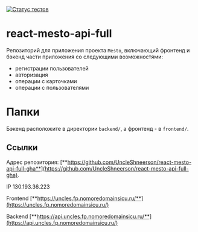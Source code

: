 [![Статус тестов](../../actions/workflows/tests.yml/badge.svg)](../../actions/workflows/tests.yml)

# react-mesto-api-full
Репозиторий для приложения проекта `Mesto`, включающий фронтенд и бэкенд части приложения со следующими возможностями: 
- регистрации пользователей
- авторизация 
- операции с карточками
- операции с пользователями

# Папки
Бэкенд расположите в директории `backend/`, а фронтенд - в `frontend/`. 
  
## Ссылки 

Адрес репозитория: [**https://github.com/UncleShneerson/react-mesto-api-full-gha**](https://github.com/UncleShneerson/react-mesto-api-full-gha).

IP 130.193.36.223

Frontend [**https://uncles.fp.nomoredomainsicu.ru/**](https://uncles.fp.nomoredomainsicu.ru/)

Backend [**https://api.uncles.fp.nomoredomainsicu.ru/**](https://api.uncles.fp.nomoredomainsicu.ru/)
